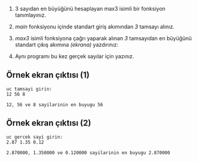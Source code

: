 1.  3 sayıdan en büyüğünü hesaplayan max3 isimli bir fonksiyon tanımlayınız.

2. *main* fonksiyonu içinde standart giriş akımından *3* tamsayı alınız.

3. *max3* isimli fonksiyona çağrı yaparak alınan *3* tamsayıdan en büyüğünü standart çıkış akımına *(ekrana)* yazdırınız:

4. Aynı programı bu kez gerçek sayılar için yazınız.

## Örnek ekran çıktısı (1)

```
uc tamsayi girin:
12 56 8

12, 56 ve 8 sayilarinin en buyugu 56
```

## Örnek ekran çıktısı (2)

```
uc gercek sayi girin:
2.87 1.35 0.12

2.870000, 1.350000 ve 0.120000 sayilarinin en buyugu 2.870000
```
